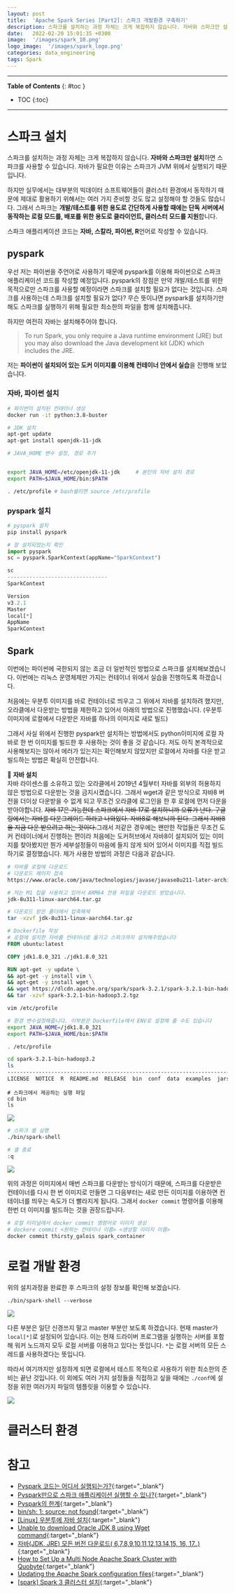 ```yaml
---
layout: post
title:  'Apache Spark Series [Part2]: 스파크 개발환경 구축하기'
description: 스파크를 설치하는 과정 자체는 크게 복잡하지 않습니다. 자바와 스파크만 설치하면 스파크를 사용할 수 있습니다
date:   2022-02-20 15:01:35 +0300
image:  '/images/spark_10.png'
logo_image:  '/images/spark_logo.png'
categories: data_engineering
tags: Spark
---
```

---
**Table of Contents**
{: #toc }
*  TOC
{:toc}

---

# 스파크 설치
스파크를 설치하는 과정 자체는 크게 복잡하지 않습니다. **자바와 스파크만 설치**하면 스파크를 사용할 수 있습니다. 자바가 필요한 이유는 스파크가 JVM 위에서 실행되기 때문입니다.  

하지만 실무에서는 대부분의 빅데이터 소프트웨어들이 클러스터 환경에서 동작하기 때문에 제대로 활용하기 위해서는 여러 가지 준비할 것도 많고 설정해야 할 것들도 많습니다. 그래서 스파크는 **개발/테스트를 위한 용도로 간단하게 사용할 때에는 단독 서버에서 동작하는 로컬 모드를, 배포를 위한 용도로 클라이언트, 클러스터 모드를 지원**합니다.  

스파크 애플리케이션 코드는 **자바, 스칼라, 파이썬, R**언어로 작성할 수 있습니다.  

## pyspark
우선 저는 파이썬을 주언어로 사용하기 때문에 pyspark를 이용해 파이썬으로 스파크 애플리케이션 코드를 작성할 예정입니다. pyspark의 장점은 만약 개발/테스트를 위한 목적으로만 스파크를 사용할 예정이라면 스파크를 설치할 필요가 없다는 것입니다. 스파크를 사용하는데 스파크를 설치할 필요가 없다? 무슨 뜻이냐면 pyspark를 설치하기만 해도 스파크를 실행하기 위해 필요한 최소한의 파일을 함께 설치해줍니다.  

하지만 여전히 자바는 설치해주어야 합니다.  

> To run Spark, you only require a Java runtime environment (JRE) but you may also download the Java development kit (JDK) which includes the JRE.  

저는 **파이썬이 설치되어 있는 도커 이미지를 이용해 컨테이너 안에서 실습**을 진행해 보았습니다.  


### 자바, 파이썬 설치
```sh
# 파이썬이 설치된 컨테이너 생성
docker run -it python:3.8-buster
```

```sh
# JDK 설치
apt-get update
apt-get install openjdk-11-jdk
```

```sh
# JAVA_HOME 변수 설정, 경로 추가


export JAVA_HOME=/etc/openjdk-11-jdk     # 본인의 자바 설치 경로
export PATH=$JAVA_HOME/bin:$PATH

. /etc/profile # bash쉘이면 source /etc/profile
```
### pyspark 설치
```sh
# pyspark 설치
pip install pyspark
```

```py
# 잘 설치되었는지 확인
import pyspark
sc = pyspark.SparkContext(appName="SparkContext")

sc
--------------------------------
SparkContext

Version
v3.2.1
Master
local[*]
AppName
SparkContext
```  

## Spark
이번에는 파이썬에 국한되지 않는 조금 더 일반적인 방법으로 스파크를 설치해보겠습니다. 이번에는 리눅스 운영체제만 가지는 컨테이너 위에서 실습을 진행하도록 하겠습니다.  

처음에는 우분투 이미지를 바로 컨테이너로 띄우고 그 위에서 자바를 설치하려 했지만, 오라클에서 다운받는 방법을 제한하고 있어서 아래의 방법으로 진행했습니다. (우분투 이미지에 로컬에서 다운받은 자바를 하나의 이미지로 새로 빌드)  

그래서 사실 위에서 진행한 pyspark만 설치하는 방법에서도 python이미지에 로컬 자바로 한 번 이미지를 빌드한 후 사용하는 것이 좋을 것 같습니다. 저도 아직 본격적으로 사용해보지는 않아서 에러가 있는지는 확인해보지 않았지만 로컬에서 자바를 다운 받고 빌드하는 방법은 확실히 안전합니다.  

🦊 **자바 설치**  
자바 라이센스를 소유하고 있는 오라클에서 2019년 4월부터 자바를 외부의 허용하지 않은 방법으로 다운받는 것을 금지시켰습니다. 그래서 wget과 같은 방식으로 자바8 버전을 더이상 다운받을 수 없게 되고 무조건 오라클에 로그인을 한 후 로컬에 먼저 다운을 받아야합니다. ~~자바 17은 가능한데 스파크에서 자바 17로 설치하니까 오류가 난다. 구글링에서는 자바를 다운그레이드 하라고 나와있다. 자바8로 해보니까 된다. 그래서 자바8을 지금 다운 받으려고 하는 것이다.~~그래서 저같은 경우에는 왠만한 작업들은 무조건 도커 컨테이너에서 진행하는 편이라 처음에는 도커허브에서 자바8이 설치되어 있는 이미지를 찾아봤지만 뭔가 세부설정들이 마음에 들지 않게 되어 있어서 이미지를 직접 빌드하기로 결정했습니다. 제가 사용한 방법의 과정은 다음과 같습니다.  

```sh
# 자바를 로컬에 다운로드
# 다운로드 페이지 접속
https://www.oracle.com/java/technologies/javase/javase8u211-later-archive-downloads.html

# 저는 M1 칩을 사용하고 있어서 ARM64 전용 파일을 다운로드 받았습니다.
jdk-8u311-linux-aarch64.tar.gz

# 다운로드 받은 폴더에서 압축해제
tar -xzvf jdk-8u311-linux-aarch64.tar.gz
```
```Dockerfile
# Dockerfile 작성
# 로컬에 설치한 자바를 컨테이너로 옮기고 스파크까지 설치해주었습니다
FROM ubuntu:latest

COPY jdk1.8.0_321 ./jdk1.8.0_321

RUN apt-get -y update \
&& apt-get -y install vim \
&& apt-get -y install wget \
&& wget https://dlcdn.apache.org/spark/spark-3.2.1/spark-3.2.1-bin-hadoop3.2.tgz \
&& tar -xzvf spark-3.2.1-bin-hadoop3.2.tgz
```

```sh
vim /etc/profile

# 환경 변수설정해줍니다. 이부분은 Dockerfile에서 ENV로 설정해 줄 수도 있습니다
export JAVA_HOME=/jdk1.8.0_321
export PATH=$JAVA_HOME/bin:$PATH

. /etc/profile
```


```sh
cd spark-3.2.1-bin-hadoop3.2
ls
--------------------------------------------------------------------------------------------------------------
LICENSE  NOTICE  R  README.md  RELEASE  bin  conf  data  examples  jars  kubernetes  licenses  python  sbin  yarn
```

```
# 스파크에서 제공하는 실행 파일
cd bin
ls
```

![](../images/../../images/spark_9.png) 

```sh
# 스파크 셸 실행
./bin/spark-shell

# 셸 종료
:q
```  

![](../images/../../images/spark_8.png)  


위의 과정은 이미지에서 매번 스파크를 다운받는 방식이기 때문에, 스파크를 다운받은 컨테이너를 다시 한 번 이미지로 만들면 그 다음부터는 새로 만든 이미지를 이용하면 컨테이너를 띄우는 속도가 더 빨라지게 됩니다. 그래서 `docker commit` 명령어를 이용해 한번 더 이미지를 빌드하는 것을 권장드립니다.  


```sh
# 로컬 터미널에서 docker commit 명령어로 이미지 생성
# dockere commit <원하는 컨테이너 이름> <생성할 이미지 이름>
docker commit thirsty_galois spark_container
```

# 로컬 개발 환경
위의 설치과정을 완료한 후 스파크의 설정 정보를 확인해 보겠습니다.  

```
./bin/spark-shell --verbose
```

![](../images/../../images/spark_11.png)  

다른 부분은 일단 신경쓰지 말고 master 부분만 보도록 하겠습니다. 현재 master가 `local[*]`로 설정되어 있습니다. 이는 현재 드라이버 프로그램을 실행하는 서버를 포함해 워커 노드까지 모두 로컬 서버를 이용하고 있다는 뜻입니다. `*`는 로컬 서버의 모든 스레드를 사용하겠다는 뜻입니다.  

따라서 여기까지만 설정하게 되면 로컬에서 테스트 목적으로 사용하기 위한 최소한의 준비는 끝난 것입니다. 이 외에도 여러 가지 설정들을 직접하고 싶을 때에는 `./conf`에 설정을 위한 여러가지 파일의 템플릿을 이용할 수 있습니다.  

![](../images/../../images/spark_12.png)  

# 클러스터 환경


# 참고  
- [Pyspark 코드는 어디서 실행되는가?](https://stackoverflow.com/questions/61816236/does-pyspark-code-run-in-jvm-or-python-subprocess){:target="_blank"}  
- [Pyspark만으로 스파크 애플리케이션 실행할 수 있나?](https://stackoverflow.com/questions/51728177/can-pyspark-work-without-spark){:target="_blank"}
- [Pyspark의 한계](https://stackoverflow.com/questions/58479357/pyspark-from-spark-installation-vs-pyspark-python-package){:target="_blank"}
- [bin/sh: 1: source: not found](https://askubuntu.com/questions/1363992/bin-sh-1-source-not-found){:target="_blank"}
- [[Linux] 우분투에 자바 설치](https://unit-15.tistory.com/114?category=521121#recentComments){:target="_blank"}
- [Unable to download Oracle JDK 8 using Wget command](https://superuser.com/questions/1466580/unable-to-download-oracle-jdk-8-using-wget-command){:target="_blank"}
- [자바(JDK, JRE) 모든 버전 다운로드( 6,7,8,9,10,11,12,13,14,15, 16, 17..)](https://nhj12311.tistory.com/37){:target="_blank"}
- [How to Set Up a Multi Node Apache Spark Cluster with Quobyte](https://www.quobyte.com/enterprise-analytics/howto-spark-quobyte-multinode){:target="_blank"}
- [Updating the Apache Spark configuration files](https://www.ibm.com/docs/en/zpfas/1.1.0?topic=structure-updating-apache-spark-configuration-files){:target="_blank"}
- [[spark] Spark 3 클러스터 설치](https://velog.io/@somnode/spark-cluster-install){:target="_blank"}
